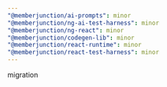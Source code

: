 ```yaml
---
"@memberjunction/ai-prompts": minor
"@memberjunction/ng-ai-test-harness": minor
"@memberjunction/ng-react": minor
"@memberjunction/codegen-lib": minor
"@memberjunction/react-runtime": minor
"@memberjunction/react-test-harness": minor
---
```


migration
